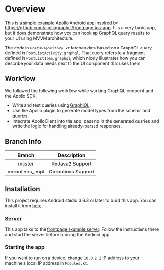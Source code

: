 # Overview

This is a simple example Apollo Android app inspired by https://github.com/apollographql/frontpage-ios-app.
It is a very basic app, but it does demonstrate how you can hook up GraphQL query results to your UI using MVVM architecture.

The code in `PostsRepository.kt` fetches data based on a GraphQL query defined in `PostListActivity.graphql`. That query refers to a fragment defined in `PostListItem.graphql`, which nicely illustrates how you can describe your data needs next to the UI component that uses them.

## Workflow

We followed the following workflow while working GraphQL endpoint and the Apollo SDK.

- Write and test queries using [GraphiQL](https://github.com/graphql/graphiql).
- Use the Apollo plugin to generate model types from the schema and queries.
- Integrate ApolloClient into the app, passing in the generated queries and write the logic for handling already-parsed responses.

## Branch Info

Branch | Description
:--: | :--:
master | RxJava2 Support  |
coroutines_impl | Coroutines Support  |

## Installation

This project requires Android studio 3.6.3 or later to build this app. You can install it from [here](https://developer.android.com/studio).

### Server

This app talks to the [frontpage example server](https://github.com/apollographql/frontpage-server). Follow the instructions there and start the server before running the Android app.

### Starting the app

If you want to run on a device, change `10.0.2.2` IP address to your machine's local IP address in `Modules.kt`.